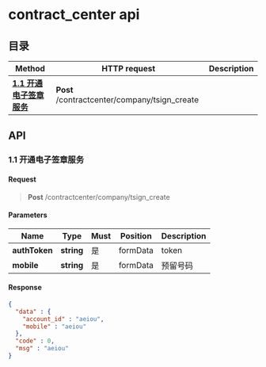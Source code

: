 # contract_center api

## 目录

Method | HTTP request | Description
------------- | ------------- | -------------
[**1.1 开通电子签章服务**](DefaultApi.md#CompanyTsignCreatePost) | **Post** /contractcenter/company/tsign_create | 


## API

### <a id="CompanyTsignCreatePost">1.1 开通电子签章服务</a>

#### Request

> **Post** /contractcenter/company/tsign_create

#### Parameters

Name|Type|Must|Position|Description
----|----|----|--------|--------
 **authToken** | **string**| 是 | formData | token
 **mobile** | **string**| 是 | formData | 预留号码

#### Response
```json
{
  "data" : {
    "account_id" : "aeiou",
    "mobile" : "aeiou"
  },
  "code" : 0,
  "msg" : "aeiou"
}
```

